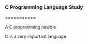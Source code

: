 ### C Programming Language Study

===========

A C programming newbie

C is a very important language
